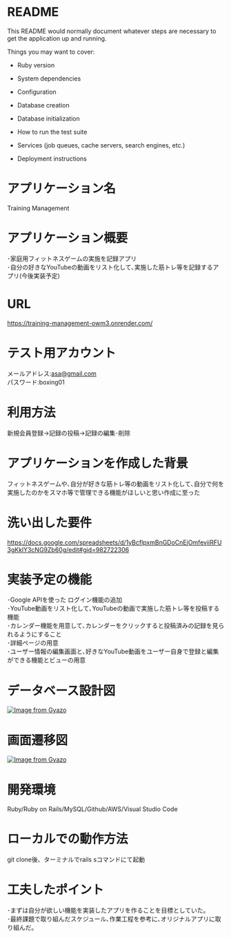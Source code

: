 # README

This README would normally document whatever steps are necessary to get the
application up and running.

Things you may want to cover:

* Ruby version

* System dependencies

* Configuration

* Database creation

* Database initialization

* How to run the test suite

* Services (job queues, cache servers, search engines, etc.)

* Deployment instructions

# アプリケーション名
 Training Management

# アプリケーション概要 
･家庭用フィットネスゲームの実施を記録アプリ  
･自分の好きなYouTubeの動画をリスト化して､実施した筋トレ等を記録するアプリ(今後実装予定)


# URL
https://training-management-owm3.onrender.com/

# テスト用アカウント 
メールアドレス:asa@gmail.com  
パスワード:boxing01

# 利用方法 
新規会員登録→記録の投稿→記録の編集･削除

# アプリケーションを作成した背景
フィットネスゲームや､自分が好きな筋トレ等の動画をリスト化して､自分で何を実施したのかをスマホ等で管理できる機能がほしいと思い作成に至った

# 洗い出した要件
 https://docs.google.com/spreadsheets/d/1yBcflpxmBnGDoCnEjOmfeviiRFU3gKklY3cNG9Zb60g/edit#gid=982722306

# 実装予定の機能
･Google APIを使った ログイン機能の追加  
･YouTube動画をリスト化して､YouTubeの動画で実施した筋トレ等を投稿する機能    
･カレンダー機能を用意して､カレンダーをクリックすると投稿済みの記録を見られるようにすること  
･詳細ページの用意  
･ユーザー情報の編集画面と､好きなYouTube動画をユーザー自身で登録と編集ができる機能とビューの用意
 

# データベース設計図
[![Image from Gyazo](https://i.gyazo.com/efaaf57476e1b9d42a608a6ceff011fb.png)](https://gyazo.com/efaaf57476e1b9d42a608a6ceff011fb)

# 画面遷移図
[![Image from Gyazo](https://i.gyazo.com/c9efad318bcebc1eb0815f0a88b448a2.png)](https://gyazo.com/c9efad318bcebc1eb0815f0a88b448a2)

# 開発環境
 Ruby/Ruby on Rails/MySQL/Github/AWS/Visual Studio Code

# ローカルでの動作方法
 git clone後、ターミナルでrails sコマンドにて起動

# 工夫したポイント 
･まずは自分が欲しい機能を実装したアプリを作ることを目標としていた｡  
･最終課題で取り組んだスケジュール､作業工程を参考に､オリジナルアプリに取り組んだ｡
